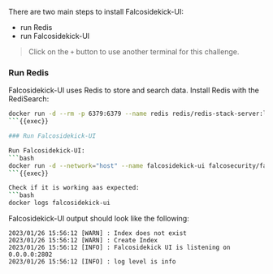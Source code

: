 There are two main steps to install Falcosidekick-UI:
- run Redis
- run Falcosidekick-UI

> Click on the `+` button to use another terminal for this challenge.

### Run Redis

Falcosidekick-UI uses Redis to store and search data.
Install Redis with the RediSearch:
```bash
docker run -d --rm -p 6379:6379 --name redis redis/redis-stack-server:latest
```{{exec}}

### Run Falcosidekick-UI

Run Falcosidekick-UI:
```bash
docker run -d --network="host" --name falcosidekick-ui falcosecurity/falcosidekick-ui
```{{exec}}

Check if it is working aas expected:
```bash
docker logs falcosidekick-ui
```

Falcosidekick-UI output should look like the following:
```output
2023/01/26 15:56:12 [WARN] : Index does not exist
2023/01/26 15:56:12 [WARN] : Create Index
2023/01/26 15:56:12 [INFO] : Falcosidekick UI is listening on 0.0.0.0:2802
2023/01/26 15:56:12 [INFO] : log level is info
```
